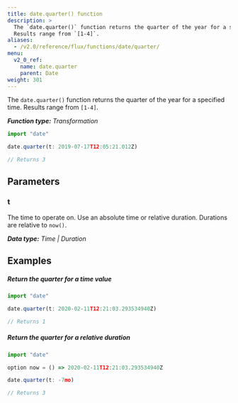 ```yaml
---
title: date.quarter() function
description: >
  The `date.quarter()` function returns the quarter of the year for a specified time.
  Results range from `[1-4]`.
aliases:
  - /v2.0/reference/flux/functions/date/quarter/
menu:
  v2_0_ref:
    name: date.quarter
    parent: Date
weight: 301
---
```


The `date.quarter()` function returns the quarter of the year for a specified time.
Results range from `[1-4]`.

_**Function type:** Transformation_  

```js
import "date"

date.quarter(t: 2019-07-17T12:05:21.012Z)

// Returns 3
```

## Parameters

### t
The time to operate on.
Use an absolute time or relative duration.
Durations are relative to `now()`.

_**Data type:** Time | Duration_

## Examples

##### Return the quarter for a time value
```js
import "date"

date.quarter(t: 2020-02-11T12:21:03.293534940Z)

// Returns 1
```

##### Return the quarter for a relative duration
```js
import "date"

option now = () => 2020-02-11T12:21:03.293534940Z

date.quarter(t: -7mo)

// Returns 3
```
